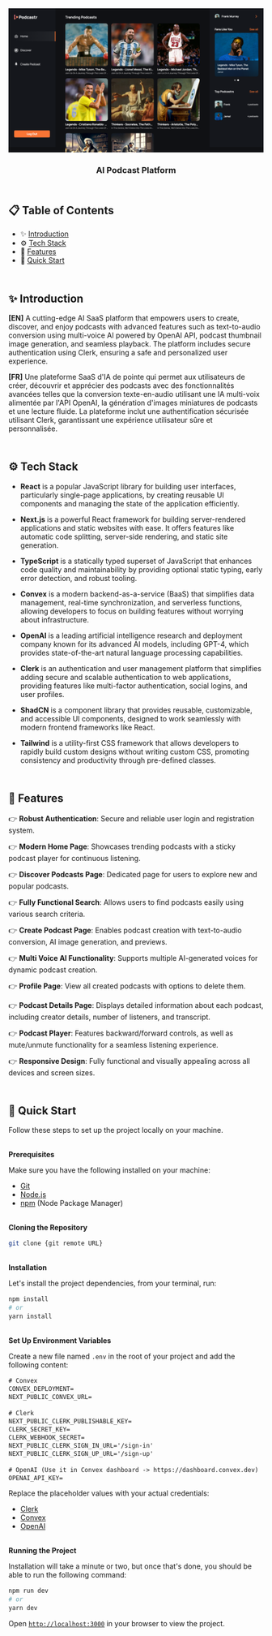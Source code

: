 <div align="center">
    <a href="https://podcastr-fv.vercel.app" target="_blank">
      <img src="public/preview.webp" alt="Project Banner">
    </a>
  <h3 align="center">AI Podcast Platform</h3>
</div>

##  <br /> 📋 <a name="table">Table of Contents</a>

- ✨ [Introduction](#introduction)
- ⚙️ [Tech Stack](#tech-stack)
- 📝 [Features](#features)
- 🚀 [Quick Start](#quick-start)

##  <br /> <a name="introduction">✨ Introduction</a>

**[EN]** A cutting-edge AI SaaS platform that empowers users to create, discover, and enjoy podcasts with advanced features such as text-to-audio conversion using multi-voice AI powered by OpenAI API, podcast thumbnail image generation, and seamless playback. The platform includes secure authentication using Clerk, ensuring a safe and personalized user experience.

**[FR]** Une plateforme SaaS d'IA de pointe qui permet aux utilisateurs de créer, découvrir et apprécier des podcasts avec des fonctionnalités avancées telles que la conversion texte-en-audio utilisant une IA multi-voix alimentée par l'API OpenAI, la génération d'images miniatures de podcasts et une lecture fluide. La plateforme inclut une authentification sécurisée utilisant Clerk, garantissant une expérience utilisateur sûre et personnalisée.

##  <br /> <a name="tech-stack">⚙️ Tech Stack</a>

- **React** is a popular JavaScript library for building user interfaces, particularly single-page applications, by creating reusable UI components and managing the state of the application efficiently.

- **Next.js** is a powerful React framework for building server-rendered applications and static websites with ease. It offers features like automatic code splitting, server-side rendering, and static site generation.

- **TypeScript** is a statically typed superset of JavaScript that enhances code quality and maintainability by providing optional static typing, early error detection, and robust tooling.

- **Convex** is a modern backend-as-a-service (BaaS) that simplifies data management, real-time synchronization, and serverless functions, allowing developers to focus on building features without worrying about infrastructure.

- **OpenAI** is a leading artificial intelligence research and deployment company known for its advanced AI models, including GPT-4, which provides state-of-the-art natural language processing capabilities.

- **Clerk** is an authentication and user management platform that simplifies adding secure and scalable authentication to web applications, providing features like multi-factor authentication, social logins, and user profiles.

- **ShadCN** is a component library that provides reusable, customizable, and accessible UI components, designed to work seamlessly with modern frontend frameworks like React.

- **Tailwind** is a utility-first CSS framework that allows developers to rapidly build custom designs without writing custom CSS, promoting consistency and productivity through pre-defined classes.



## <br/> <a name="features">📝 Features</a>

👉 **Robust Authentication**: Secure and reliable user login and registration system.

👉 **Modern Home Page**: Showcases trending podcasts with a sticky podcast player for continuous listening.

👉 **Discover Podcasts Page**: Dedicated page for users to explore new and popular podcasts.

👉 **Fully Functional Search**: Allows users to find podcasts easily using various search criteria.

👉 **Create Podcast Page**: Enables podcast creation with text-to-audio conversion, AI image generation, and previews.

👉 **Multi Voice AI Functionality**: Supports multiple AI-generated voices for dynamic podcast creation.

👉 **Profile Page**: View all created podcasts with options to delete them.

👉 **Podcast Details Page**: Displays detailed information about each podcast, including creator details, number of listeners, and transcript.

👉 **Podcast Player**: Features backward/forward controls, as well as mute/unmute functionality for a seamless listening experience.

👉 **Responsive Design**: Fully functional and visually appealing across all devices and screen sizes.


## <br /> <a name="quick-start">🚀 Quick Start</a>

Follow these steps to set up the project locally on your machine.

<br/>**Prerequisites**

Make sure you have the following installed on your machine:

- [Git](https://git-scm.com/)
- [Node.js](https://nodejs.org/en)
- [npm](https://www.npmjs.com/) (Node Package Manager)

<br/>**Cloning the Repository**

```bash
git clone {git remote URL}
```

<br/>**Installation**

Let's install the project dependencies, from your terminal, run:

```bash
npm install
# or
yarn install
```

<br/>**Set Up Environment Variables**

Create a new file named `.env` in the root of your project and add the following content:

```env
# Convex
CONVEX_DEPLOYMENT=
NEXT_PUBLIC_CONVEX_URL=

# Clerk
NEXT_PUBLIC_CLERK_PUBLISHABLE_KEY=
CLERK_SECRET_KEY=
CLERK_WEBHOOK_SECRET=
NEXT_PUBLIC_CLERK_SIGN_IN_URL='/sign-in'
NEXT_PUBLIC_CLERK_SIGN_UP_URL='/sign-up'

# OpenAI (Use it in Convex dashboard -> https://dashboard.convex.dev)
OPENAI_API_KEY=
```

Replace the placeholder values with your actual credentials:

- [Clerk](https://dashboard.clerk.com)
- [Convex](https://dashboard.convex.dev)
- [OpenAI](https://platform.openai.com/)

<br/>**Running the Project**

Installation will take a minute or two, but once that's done, you should be able to run the following command:

```bash
npm run dev
# or
yarn dev
```

Open [`http://localhost:3000`](http://localhost:3000) in your browser to view the project.